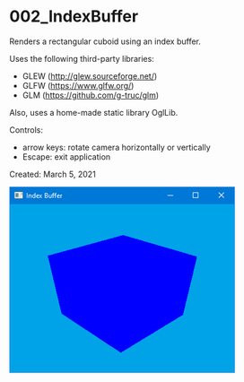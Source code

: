 # 002_IndexBuffer
Renders a rectangular cuboid using an index buffer.

Uses the following third-party libraries:
- GLEW (http://glew.sourceforge.net/)
- GLFW (https://www.glfw.org/)
- GLM (https://github.com/g-truc/glm)

Also, uses a home-made static library OglLib.

Controls:
- arrow keys: rotate camera horizontally or vertically
- Escape: exit application

Created: March 5, 2021

![screenshot](/002_IndexBuffer/screenshots/screenshot.png)
